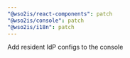 ```yaml
---
"@wso2is/react-components": patch
"@wso2is/console": patch
"@wso2is/i18n": patch
---
```


Add resident IdP configs to the console

